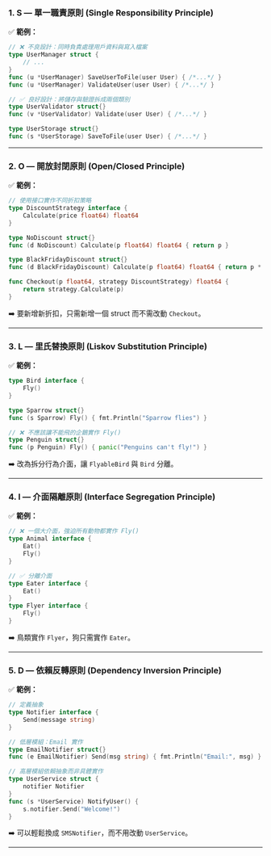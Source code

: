 ### 1. **S — 單一職責原則 (Single Responsibility Principle)**

✅ **範例：**

```go
// ❌ 不良設計：同時負責處理用戶資料與寫入檔案
type UserManager struct {
    // ...
}
func (u *UserManager) SaveUserToFile(user User) { /*...*/ }
func (u *UserManager) ValidateUser(user User) { /*...*/ }

// ✅ 良好設計：將儲存與驗證拆成兩個類別
type UserValidator struct{}
func (v *UserValidator) Validate(user User) { /*...*/ }

type UserStorage struct{}
func (s *UserStorage) SaveToFile(user User) { /*...*/ }
```

---

### 2. **O — 開放封閉原則 (Open/Closed Principle)**

✅ **範例：**

```go
// 使用接口實作不同折扣策略
type DiscountStrategy interface {
    Calculate(price float64) float64
}

type NoDiscount struct{}
func (d NoDiscount) Calculate(p float64) float64 { return p }

type BlackFridayDiscount struct{}
func (d BlackFridayDiscount) Calculate(p float64) float64 { return p * 0.7 }

func Checkout(p float64, strategy DiscountStrategy) float64 {
    return strategy.Calculate(p)
}
```

➡️ 要新增新折扣，只需新增一個 struct 而不需改動 `Checkout`。

---

### 3. **L — 里氏替換原則 (Liskov Substitution Principle)**

✅ **範例：**

```go
type Bird interface {
    Fly()
}

type Sparrow struct{}
func (s Sparrow) Fly() { fmt.Println("Sparrow flies") }

// ❌ 不應該讓不能飛的企鵝實作 Fly()
type Penguin struct{}
func (p Penguin) Fly() { panic("Penguins can't fly!") }
```

➡️ 改為拆分行為介面，讓 `FlyableBird` 與 `Bird` 分離。

---

### 4. **I — 介面隔離原則 (Interface Segregation Principle)**

✅ **範例：**

```go
// ❌ 一個大介面，強迫所有動物都實作 Fly()
type Animal interface {
    Eat()
    Fly()
}

// ✅ 分離介面
type Eater interface {
    Eat()
}
type Flyer interface {
    Fly()
}
```

➡️ 鳥類實作 `Flyer`，狗只需實作 `Eater`。

---

### 5. **D — 依賴反轉原則 (Dependency Inversion Principle)**

✅ **範例：**

```go
// 定義抽象
type Notifier interface {
    Send(message string)
}

// 低層模組：Email 實作
type EmailNotifier struct{}
func (e EmailNotifier) Send(msg string) { fmt.Println("Email:", msg) }

// 高層模組依賴抽象而非具體實作
type UserService struct {
    notifier Notifier
}
func (s *UserService) NotifyUser() {
    s.notifier.Send("Welcome!")
}
```

➡️ 可以輕鬆換成 `SMSNotifier`，而不用改動 `UserService`。

---
